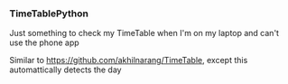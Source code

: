 ### TimeTablePython

Just something to check my TimeTable when I'm on my laptop and can't use the phone app

Similar to https://github.com/akhilnarang/TimeTable, except this automattically detects the day


